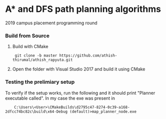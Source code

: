 # A* and DFS path planning algorithms
2019 campus placement programming round

### Build from Source

1. Build with CMake

        git clone -b master https://github.com/athish-thirumal/athish_rapyuta.git

2. Open the folder with Visual Studio 2017 and build it using CMake


### Testing the prelimiary setup

To verify if the setup works, run the following and it should print "Planner executable called". In my case the exe was present in

        C:\Users\<User>\CMakeBuilds\d2795c47-8274-0c39-a168-2dfcc74bc82c\build\x64-Debug (default)>map_planner_node.exe

